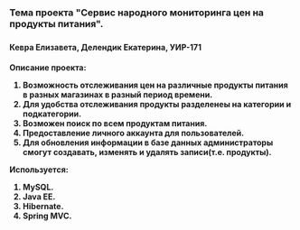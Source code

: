 <h3>Тема проекта "Сервис народного мониторинга цен на продукты питания".<h3>
<h4>Кевра Елизавета, Делендик Екатерина, УИР-171<h4>

Описание проекта:
1. Возможность отслеживания цен на различные продукты питания в разных магазинах в разный период времени.
2. Для удобства отслеживания продукты разделенеы на категории и подкатегории.
3. Возможен поиск по всем продуктам питания.
4. Предоставление личного аккаунта для пользователей.
5. Для обновления информации в базе данных администраторы смогут создавать, изменять и удалять записи(т.е. продукты).

Используется:
1. MySQL.
2. Java EE.
3. Hibernate.
4. Spring MVC.
